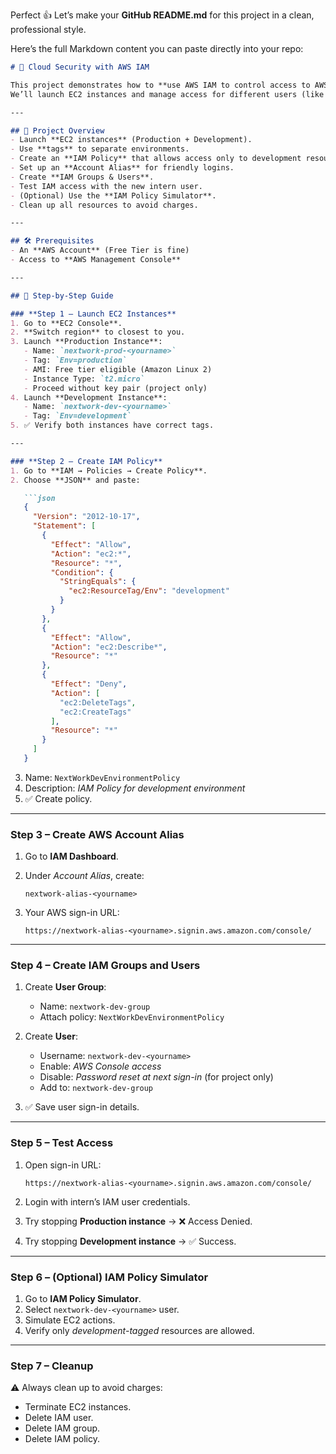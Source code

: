 Perfect 👍 Let’s make your **GitHub README.md** for this project in a clean, professional style.

Here’s the full Markdown content you can paste directly into your repo:

````markdown
# 🚀 Cloud Security with AWS IAM

This project demonstrates how to **use AWS IAM to control access to AWS resources**.  
We’ll launch EC2 instances and manage access for different users (like an intern) using IAM policies, groups, and users.

---

## 📌 Project Overview
- Launch **EC2 instances** (Production + Development).
- Use **tags** to separate environments.
- Create an **IAM Policy** that allows access only to development resources.
- Set up an **Account Alias** for friendly logins.
- Create **IAM Groups & Users**.
- Test IAM access with the new intern user.
- (Optional) Use the **IAM Policy Simulator**.
- Clean up all resources to avoid charges.

---

## 🛠️ Prerequisites
- An **AWS Account** (Free Tier is fine)
- Access to **AWS Management Console**

---

## 📝 Step-by-Step Guide

### **Step 1 – Launch EC2 Instances**
1. Go to **EC2 Console**.
2. **Switch region** to closest to you.
3. Launch **Production Instance**:
   - Name: `nextwork-prod-<yourname>`
   - Tag: `Env=production`
   - AMI: Free tier eligible (Amazon Linux 2)
   - Instance Type: `t2.micro`
   - Proceed without key pair (project only)
4. Launch **Development Instance**:
   - Name: `nextwork-dev-<yourname>`
   - Tag: `Env=development`
5. ✅ Verify both instances have correct tags.

---

### **Step 2 – Create IAM Policy**
1. Go to **IAM → Policies → Create Policy**.
2. Choose **JSON** and paste:

   ```json
   {
     "Version": "2012-10-17",
     "Statement": [
       {
         "Effect": "Allow",
         "Action": "ec2:*",
         "Resource": "*",
         "Condition": {
           "StringEquals": {
             "ec2:ResourceTag/Env": "development"
           }
         }
       },
       {
         "Effect": "Allow",
         "Action": "ec2:Describe*",
         "Resource": "*"
       },
       {
         "Effect": "Deny",
         "Action": [
           "ec2:DeleteTags",
           "ec2:CreateTags"
         ],
         "Resource": "*"
       }
     ]
   }
````

3. Name: `NextWorkDevEnvironmentPolicy`
4. Description: *IAM Policy for development environment*
5. ✅ Create policy.

---

### **Step 3 – Create AWS Account Alias**

1. Go to **IAM Dashboard**.
2. Under *Account Alias*, create:

   ```
   nextwork-alias-<yourname>
   ```
3. Your AWS sign-in URL:

   ```
   https://nextwork-alias-<yourname>.signin.aws.amazon.com/console/
   ```

---

### **Step 4 – Create IAM Groups and Users**

1. Create **User Group**:

   * Name: `nextwork-dev-group`
   * Attach policy: `NextWorkDevEnvironmentPolicy`
2. Create **User**:

   * Username: `nextwork-dev-<yourname>`
   * Enable: *AWS Console access*
   * Disable: *Password reset at next sign-in* (for project only)
   * Add to: `nextwork-dev-group`
3. ✅ Save user sign-in details.

---

### **Step 5 – Test Access**

1. Open sign-in URL:

   ```
   https://nextwork-alias-<yourname>.signin.aws.amazon.com/console/
   ```
2. Login with intern’s IAM user credentials.
3. Try stopping **Production instance** → ❌ Access Denied.
4. Try stopping **Development instance** → ✅ Success.

---

### **Step 6 – (Optional) IAM Policy Simulator**

1. Go to **IAM Policy Simulator**.
2. Select `nextwork-dev-<yourname>` user.
3. Simulate EC2 actions.
4. Verify only *development-tagged* resources are allowed.

---

### **Step 7 – Cleanup**

⚠️ Always clean up to avoid charges:

* Terminate EC2 instances.
* Delete IAM user.
* Delete IAM group.
* Delete IAM policy.
